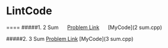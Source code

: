 # LintCode

====
#####1. 2 Sum     &nbsp;&nbsp;&nbsp;&nbsp;&nbsp;[Problem Link](http://lintcode.com/en/problem/2-sum/)  &nbsp;&nbsp;&nbsp;&nbsp; [MyCode](2 sum.cpp)


#####2. 3 Sum     [Problem Link](http://lintcode.com/en/problem/3-sum/)      [MyCode](3 sum.cpp)
